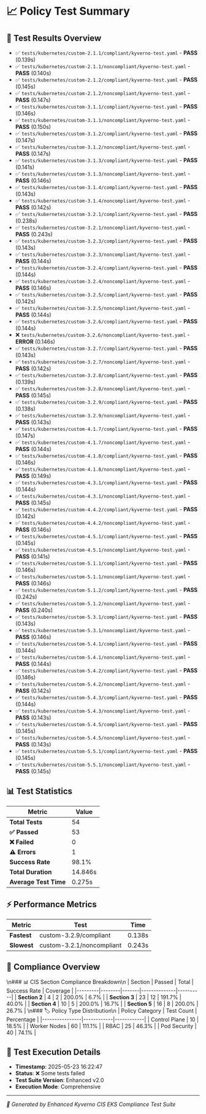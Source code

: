 # 📈 Policy Test Summary

## 🎯 Test Results Overview

- ✅ `tests/kubernetes/custom-2.1.1/compliant/kyverno-test.yaml` - **PASS** (0.139s)
- ✅ `tests/kubernetes/custom-2.1.1/noncompliant/kyverno-test.yaml` - **PASS** (0.140s)
- ✅ `tests/kubernetes/custom-2.1.2/compliant/kyverno-test.yaml` - **PASS** (0.145s)
- ✅ `tests/kubernetes/custom-2.1.2/noncompliant/kyverno-test.yaml` - **PASS** (0.147s)
- ✅ `tests/kubernetes/custom-3.1.1/compliant/kyverno-test.yaml` - **PASS** (0.146s)
- ✅ `tests/kubernetes/custom-3.1.1/noncompliant/kyverno-test.yaml` - **PASS** (0.150s)
- ✅ `tests/kubernetes/custom-3.1.2/compliant/kyverno-test.yaml` - **PASS** (0.147s)
- ✅ `tests/kubernetes/custom-3.1.2/noncompliant/kyverno-test.yaml` - **PASS** (0.147s)
- ✅ `tests/kubernetes/custom-3.1.3/compliant/kyverno-test.yaml` - **PASS** (0.141s)
- ✅ `tests/kubernetes/custom-3.1.3/noncompliant/kyverno-test.yaml` - **PASS** (0.146s)
- ✅ `tests/kubernetes/custom-3.1.4/compliant/kyverno-test.yaml` - **PASS** (0.143s)
- ✅ `tests/kubernetes/custom-3.1.4/noncompliant/kyverno-test.yaml` - **PASS** (0.142s)
- ✅ `tests/kubernetes/custom-3.2.1/compliant/kyverno-test.yaml` - **PASS** (0.238s)
- ✅ `tests/kubernetes/custom-3.2.1/noncompliant/kyverno-test.yaml` - **PASS** (0.243s)
- ✅ `tests/kubernetes/custom-3.2.3/compliant/kyverno-test.yaml` - **PASS** (0.143s)
- ✅ `tests/kubernetes/custom-3.2.3/noncompliant/kyverno-test.yaml` - **PASS** (0.144s)
- ✅ `tests/kubernetes/custom-3.2.4/compliant/kyverno-test.yaml` - **PASS** (0.144s)
- ✅ `tests/kubernetes/custom-3.2.4/noncompliant/kyverno-test.yaml` - **PASS** (0.146s)
- ✅ `tests/kubernetes/custom-3.2.5/compliant/kyverno-test.yaml` - **PASS** (0.142s)
- ✅ `tests/kubernetes/custom-3.2.5/noncompliant/kyverno-test.yaml` - **PASS** (0.144s)
- ✅ `tests/kubernetes/custom-3.2.6/compliant/kyverno-test.yaml` - **PASS** (0.144s)
- ❌ `tests/kubernetes/custom-3.2.6/noncompliant/kyverno-test.yaml` - **ERROR** (0.146s)
- ✅ `tests/kubernetes/custom-3.2.7/compliant/kyverno-test.yaml` - **PASS** (0.143s)
- ✅ `tests/kubernetes/custom-3.2.7/noncompliant/kyverno-test.yaml` - **PASS** (0.142s)
- ✅ `tests/kubernetes/custom-3.2.8/compliant/kyverno-test.yaml` - **PASS** (0.139s)
- ✅ `tests/kubernetes/custom-3.2.8/noncompliant/kyverno-test.yaml` - **PASS** (0.145s)
- ✅ `tests/kubernetes/custom-3.2.9/compliant/kyverno-test.yaml` - **PASS** (0.138s)
- ✅ `tests/kubernetes/custom-3.2.9/noncompliant/kyverno-test.yaml` - **PASS** (0.143s)
- ✅ `tests/kubernetes/custom-4.1.7/compliant/kyverno-test.yaml` - **PASS** (0.147s)
- ✅ `tests/kubernetes/custom-4.1.7/noncompliant/kyverno-test.yaml` - **PASS** (0.144s)
- ✅ `tests/kubernetes/custom-4.1.8/compliant/kyverno-test.yaml` - **PASS** (0.146s)
- ✅ `tests/kubernetes/custom-4.1.8/noncompliant/kyverno-test.yaml` - **PASS** (0.149s)
- ✅ `tests/kubernetes/custom-4.3.1/compliant/kyverno-test.yaml` - **PASS** (0.144s)
- ✅ `tests/kubernetes/custom-4.3.1/noncompliant/kyverno-test.yaml` - **PASS** (0.145s)
- ✅ `tests/kubernetes/custom-4.4.2/compliant/kyverno-test.yaml` - **PASS** (0.142s)
- ✅ `tests/kubernetes/custom-4.4.2/noncompliant/kyverno-test.yaml` - **PASS** (0.146s)
- ✅ `tests/kubernetes/custom-4.5.1/compliant/kyverno-test.yaml` - **PASS** (0.145s)
- ✅ `tests/kubernetes/custom-4.5.1/noncompliant/kyverno-test.yaml` - **PASS** (0.141s)
- ✅ `tests/kubernetes/custom-5.1.1/compliant/kyverno-test.yaml` - **PASS** (0.146s)
- ✅ `tests/kubernetes/custom-5.1.1/noncompliant/kyverno-test.yaml` - **PASS** (0.146s)
- ✅ `tests/kubernetes/custom-5.1.2/compliant/kyverno-test.yaml` - **PASS** (0.242s)
- ✅ `tests/kubernetes/custom-5.1.2/noncompliant/kyverno-test.yaml` - **PASS** (0.240s)
- ✅ `tests/kubernetes/custom-5.3.1/compliant/kyverno-test.yaml` - **PASS** (0.143s)
- ✅ `tests/kubernetes/custom-5.3.1/noncompliant/kyverno-test.yaml` - **PASS** (0.146s)
- ✅ `tests/kubernetes/custom-5.4.1/compliant/kyverno-test.yaml` - **PASS** (0.144s)
- ✅ `tests/kubernetes/custom-5.4.1/noncompliant/kyverno-test.yaml` - **PASS** (0.144s)
- ✅ `tests/kubernetes/custom-5.4.2/compliant/kyverno-test.yaml` - **PASS** (0.146s)
- ✅ `tests/kubernetes/custom-5.4.2/noncompliant/kyverno-test.yaml` - **PASS** (0.142s)
- ✅ `tests/kubernetes/custom-5.4.3/compliant/kyverno-test.yaml` - **PASS** (0.144s)
- ✅ `tests/kubernetes/custom-5.4.3/noncompliant/kyverno-test.yaml` - **PASS** (0.143s)
- ✅ `tests/kubernetes/custom-5.4.5/compliant/kyverno-test.yaml` - **PASS** (0.145s)
- ✅ `tests/kubernetes/custom-5.4.5/noncompliant/kyverno-test.yaml` - **PASS** (0.143s)
- ✅ `tests/kubernetes/custom-5.5.1/compliant/kyverno-test.yaml` - **PASS** (0.145s)
- ✅ `tests/kubernetes/custom-5.5.1/noncompliant/kyverno-test.yaml` - **PASS** (0.145s)

## 📊 Test Statistics

| Metric | Value |
|--------|-------|
| **Total Tests** | 54 |
| **✅ Passed** | 53 |
| **❌ Failed** | 0 |
| **⚠️ Errors** | 1 |
| **Success Rate** | 98.1% |
| **Total Duration** | 14.846s |
| **Average Test Time** | 0.275s |

## ⚡ Performance Metrics

| Metric | Test | Time |
|--------|------|------|
| **Fastest** | custom-3.2.9/compliant | 0.138s |
| **Slowest** | custom-3.2.1/noncompliant | 0.243s |

## 🎯 Compliance Overview

\n### 📊 CIS Section Compliance Breakdown\n
| Section | Passed | Total | Success Rate | Coverage |
|---------|--------|-------|--------------|----------|
| **Section 2** | 4 | 2 | 200.0% | 6.7% |
| **Section 3** | 23 | 12 | 191.7% | 40.0% |
| **Section 4** | 10 | 5 | 200.0% | 16.7% |
| **Section 5** | 16 | 8 | 200.0% | 26.7% |
\n### 🏷️ Policy Type Distribution\n
| Policy Category | Test Count | Percentage |
|----------------|------------|------------|
| Control Plane | 10 | 18.5% |
| Worker Nodes | 60 | 111.1% |
| RBAC | 25 | 46.3% |
| Pod Security | 40 | 74.1% |

## 📅 Test Execution Details

- **Timestamp**: 2025-05-23 16:22:47
- **Status**: ❌ Some tests failed
- **Test Suite Version**: Enhanced v2.0
- **Execution Mode**: Comprehensive

---

*🤖 Generated by Enhanced Kyverno CIS EKS Compliance Test Suite*
